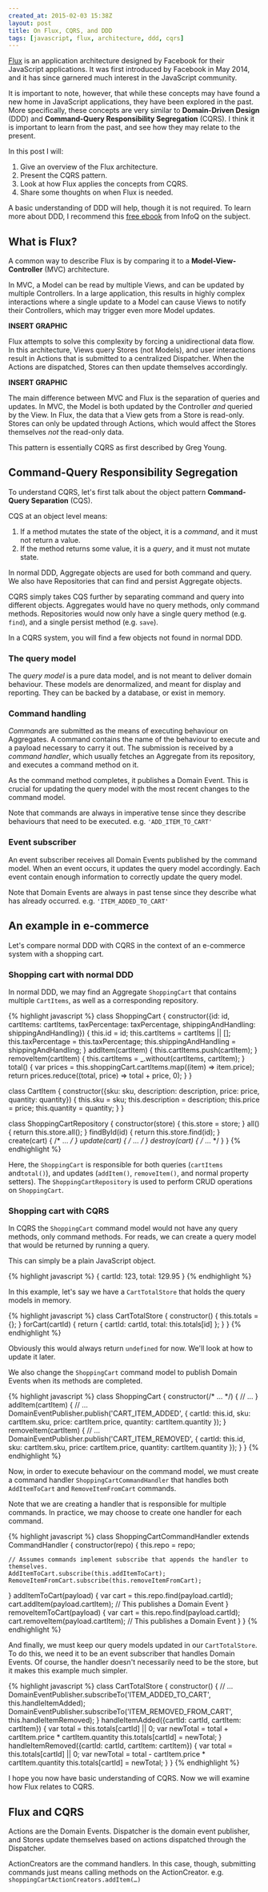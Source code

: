 ```yaml
---
created_at: 2015-02-03 15:38Z
layout: post
title: On Flux, CQRS, and DDD
tags: [javascript, flux, architecture, ddd, cqrs]
---
```


[Flux](http://facebook.github.io/flux/docs/overview.html) is an application
architecture designed by Facebook for their JavaScript applications. It was
first introduced by Facebook in May 2014, and it has since
garnered much interest in the JavaScript community.

It is important to note, however, that while these concepts may have found a new
home in JavaScript applications, they have been explored in the past. More
specifically, these concepts are very similar to **Domain-Driven Design** (DDD)
and **Command-Query Responsibility Segregation** (CQRS).  I think it is important
to learn from the past, and see how they may relate to the present.

In this post I will:

1. Give an overview of the Flux architecture.
1. Present the CQRS pattern.
1. Look at how Flux applies the concepts from CQRS.
1. Share some thoughts on when Flux is needed.

A basic understanding of DDD will help, though it is not required. To learn more
about DDD, I recommend this [free ebook](http://www.infoq.com/minibooks/domain-driven-design-quickly)
from InfoQ on the subject.

## What is Flux?

A common way to describe Flux is by comparing it to a **Model-View-Controller**
(MVC) architecture.

In MVC, a Model can be read by multiple Views, and can be updated by multiple
Controllers. In a large application, this results in highly complex interactions
where a single update to a Model can cause Views to notify their Controllers,
which may trigger even more Model updates.

**INSERT GRAPHIC**

Flux attempts to solve this complexity by forcing a unidirectional data flow.
In this architecture, Views query Stores (not Models), and user interactions
result in Actions that is submitted to a centralized Dispatcher. When the Actions
are dispatched, Stores can then update themselves accordingly.

**INSERT GRAPHIC**

The main difference between MVC and Flux is the separation of queries and updates.
In MVC, the Model is both updated by the Controller *and* queried by the View.
In Flux, the data that a View gets from a Store is read-only. Stores can only be
updated through Actions, which would affect the Stores themselves *not* the
read-only data.

This pattern is essentially CQRS as first described by Greg Young.

## Command-Query Responsibility Segregation

To understand CQRS, let's first talk about the object pattern **Command-Query 
Separation** (CQS).

CQS at an object level means:

1. If a method mutates the state of the object, it is a *command*, and it must not return a value.
1. If the method returns some value, it is a *query*, and it must not mutate state.

In normal DDD, Aggregate objects are used for both command and query. We also
have Repositories that can find and persist Aggregate objects.

CQRS simply takes CQS further by separating command and query into different objects.
Aggregates would have no query methods, only command methods. Repositories would
now only have a single query method (e.g. `find`), and a single persist method
(e.g. `save`).

In a CQRS system, you will find a few objects not found in normal DDD.

### The query model

The *query model* is a pure data model, and is not meant to deliver domain
behaviour. These models are denormalized, and meant for display and reporting.
They can be backed by a database, or exist in memory.

### Command handling

*Commands* are submitted as the means of executing behaviour on Aggregates. A
command contains the name of the behaviour to execute and a payload
necessary to carry it out. The submission is received by a *command handler*,
which usually fetches an Aggregate from its repository, and executes a command
method on it.

As the command method completes, it publishes a Domain Event. This is crucial
for updating the query model with the most recent changes to the command model.

Note that commands are always in imperative tense since they describe behaviours that
need to be executed. e.g. `'ADD_ITEM_TO_CART'`

### Event subscriber

An event subscriber receives all Domain Events published by the command model.
When an event occurs, it updates the query model accordingly. Each event contain
enough information to correctly update the query model.

Note that Domain Events are always in past tense since they describe what has
already occurred. e.g. `'ITEM_ADDED_TO_CART'`

## An example in e-commerce

Let's compare normal DDD with CQRS in the context of an e-commerce system with
a shopping cart.

### Shopping cart with normal DDD

In normal DDD, we may find an Aggregate `ShoppingCart` that contains multiple `CartItems`,
as well as a corresponding repository.

{% highlight javascript %}
class ShoppingCart {
  constructor({id: id, cartItems: cartItems, taxPercentage: taxPercentage,
                shippingAndHandling: shippingAndHandling}) {
    this.id = id;
    this.cartItems = cartItems || [];
    this.taxPercentage = this.taxPercentage;
    this.shippingAndHandling = shippingAndHandling;
  }
  addItem(cartItem) {
    this.cartItems.push(cartItem);
  }
  removeItem(cartItem) {
    this.cartItems = _.without(cartItems, cartItem);
  }
  total() {
    var prices = this.shoppingCart.cartItems.map((item) => item.price);
    return prices.reduce((total, price) => total + price, 0);
  }
}

class CartItem {
  constructor({sku: sku, description: description, price: price, quantity: quantity}) {
    this.sku = sku;
    this.description = description;
    this.price = price;
    this.quantity = quantity;
  }
}

class ShoppingCartRepository {
  constructor(store) {
    this.store = store;
  }
  all() {
    return this.store.all();
  }
  findById(id) {
    return this.store.find(id);
  }
  create(cart) { /* … */ }
  update(cart) { /* … */ }
  destroy(cart) { /* … */ }
}
{% endhighlight %}

Here, the `ShoppingCart` is responsible for both queries (`cartItems` and`total()`),
and updates (`addItem()`, `removeItem()`, and normal property setters). The
`ShoppingCartRepository` is used to perform CRUD operations on `ShoppingCart`.

### Shopping cart with CQRS

In CQRS the `ShoppingCart` command model would not have any query methods, only command
methods. For reads, we can create a query model that would be returned by
running a query.

This can simply be a plain JavaScript object.

{% highlight javascript %}
{
  cartId: 123,
  total: 129.95
}
{% endhighlight %}

In this example, let's say we have a `CartTotalStore` that holds
the query models in memory.

{% highlight javascript %}
class CartTotalStore {
  constructor() {
    this.totals = {};
  }
  forCart(cartId) {
    return {
      cartId: cartId,
      total: this.totals[id]
    };
  }
}
{% endhighlight %}

Obviously this would always return `undefined` for now. We'll look at how to
update it later.

We also change the `ShoppingCart` command model to publish Domain Events when
its methods are completed.

{% highlight javascript %}
class ShoppingCart {
  constructor(/* … */) {
    // …
  }
  addItem(cartItem) {
    // …
    DomainEventPublisher.publish('CART_ITEM_ADDED', {
      cartId: this.id,
      sku: cartItem.sku,
      price: cartItem.price,
      quantity: cartItem.quantity
    });
  }
  removeItem(cartItem) {
    // …
    DomainEventPublisher.publish('CART_ITEM_REMOVED', {
      cartId: this.id,
      sku: cartItem.sku,
      price: cartItem.price,
      quantity: cartItem.quantity
    });
  }
}
{% endhighlight %}

Now, in order to execute behaviour on the command model, we must create a command
handler `ShoppingCartCommandHandler` that handles both `AddItemToCart` and
`RemoveItemFromCart` commands.

Note that we are creating a handler that is responsible for multiple commands.
In practice, we may choose to create one handler for each command.

{% highlight javascript %}
class ShoppingCartCommandHandler extends CommandHandler {
  constructor(repo) {
    this.repo = repo;

    // Assumes commands implement subscribe that appends the handler to themselves.
    AddItemToCart.subscribe(this.addItemToCart);
    RemoveItemFromCart.subscribe(this.removeItemFromCart);
  }
  addItemToCart(payload) {
    var cart = this.repo.find(payload.cartId);
    cart.addItem(payload.cartItem); // This publishes a Domain Event
  }
  removeItemToCart(payload) {
    var cart = this.repo.find(payload.cartId);
    cart.removeItem(payload.cartItem); // This publishes a Domain Event
  }
}
{% endhighlight %}

And finally, we must keep our query models updated in our `CartTotalStore`.
To do this, we need it to be an event subscriber that handles Domain Events. Of
course, the handler doesn't necessarily need to be the store, but it makes this
example much simpler.

{% highlight javascript %}
class CartTotalStore {
  constructor() {
    // …
    DomainEventPublisher.subscribeTo('ITEM_ADDED_TO_CART', this.handleItemAdded);
    DomainEventPublisher.subscribeTo('ITEM_REMOVED_FROM_CART', this.handleItemRemoved);
  }
  handleItemAdded({cartId: cartId, cartItem: cartItem}) {
    var total = this.totals[cartId] || 0;
    var newTotal = total + cartItem.price * cartItem.quantity
      this.totals[cartId] = newTotal;
  }
  handleItemRemoved({cartId: cartId, cartItem: cartItem}) {
    var total = this.totals[cartId] || 0;
    var newTotal = total - cartItem.price * cartItem.quantity
    this.totals[cartId] = newTotal;
  }
}
{% endhighlight %}

I hope you now have basic understanding of CQRS. Now we will examine how Flux
relates to CQRS.

## Flux and CQRS

Actions are the Domain Events. Dispatcher is the domain event publisher, and
Stores update themselves based on actions dispatched through the Dispatcher.

ActionCreators are the command handlers. In this case, though, submitting commands
just means calling methods on the ActionCreator.
e.g. `shoppingCartActionCreators.addItem(…)`

